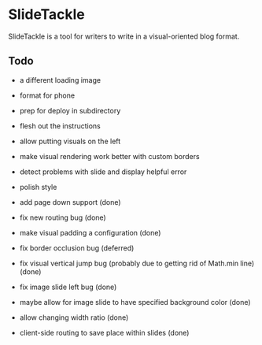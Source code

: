 # SlideTackle

SlideTackle is a tool for writers to write in a visual-oriented blog format.

## Todo

* a different loading image
* format for phone
* prep for deploy in subdirectory
* flesh out the instructions

* allow putting visuals on the left
* make visual rendering work better with custom borders
* detect problems with slide and display helpful error
* polish style

* add page down support (done)
* fix new routing bug (done)
* make visual padding a configuration (done)
* fix border occlusion bug (deferred)
* fix visual vertical jump bug (probably due to getting rid of Math.min line) (done)
* fix image slide left bug (done)
* maybe allow for image slide to have specified background color (done)
* allow changing width ratio (done)
* client-side routing to save place within slides (done)
